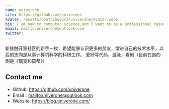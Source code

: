 ```yaml
---
name: univerone
site: https://github.com/univerone
avatar: /assets/contributors/univerone/avatar.webp
bio: I am new to computer science,and I want to be a professional researcher.
email: mailto:univerone@outlook.com
twitter:
---
```


新接触开源社区的新手一枚，希望能够认识更多的朋友，增进自己的技术水平，以后的志向是从事计算机科学的科研工作。
爱好写代码，游泳，看剧（目前在追的剧是《瑞克和莫蒂》）

## Contact me

- Github: <https://github.com/univerone>
- Email：<mailto:univerone@outlook.com>
- Website: <https://blog.univerone.com/>
